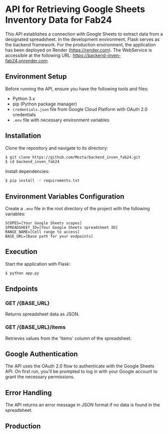 
# API for Retrieving Google Sheets Inventory Data for Fab24

This API establishes a connection with Google Sheets to extract data from a designated spreadsheet. In the development environment, Flask serves as the backend framework. For the production environment, the application has been deployed on Render (https://render.com). The WebService is accessible at the following URL: https://backend-inven-fab24.onrender.com.

## Environment Setup

Before running the API, ensure you have the following tools and files:

- Python 3.x
- pip (Python package manager)
- `credentials.json` file from Google Cloud Platform with OAuth 2.0 credentials
- `.env` file with necessary environment variables

## Installation

Clone the repository and navigate to its directory:

```bash
$ git clone https://github.com/Mozta/backend_inven_fab24.git
$ cd backend_inven_fab24
```

Install dependencies:

```bash
$ pip install -r requirements.txt
```

## Environment Variables Configuration

Create a `.env` file in the root directory of the project with the following variables:

```
SCOPES=[Your Google Sheets scopes]
SPREADSHEET_ID=[Your Google Sheets spreadsheet ID]
RANGE_NAME=[Cell range to access]
BASE_URL=[Base path for your endpoints]
```

## Execution

Start the application with Flask:

```bash
$ python app.py
```

## Endpoints

### GET /{BASE_URL}

Returns spreadsheet data as JSON.

### GET /{BASE_URL}/items

Retrieves values from the 'Items' column of the spreadsheet.

## Google Authentication

The API uses the OAuth 2.0 flow to authenticate with the Google Sheets API. On first run, you'll be prompted to log in with your Google account to grant the necessary permissions.

## Error Handling

The API returns an error message in JSON format if no data is found in the spreadsheet.

## Production

